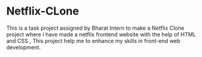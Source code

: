 # Netflix-CLone
This is a task project assigned by Bharat Intern to make a Netflix Clone project where i have made a netflix frontend website with the help of HTML and CSS , This project help me to enhance my skills in front-end web development.
